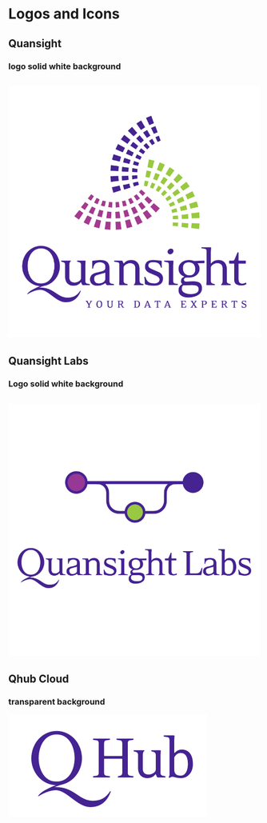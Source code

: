 # Logos and Icons

## Quansight
### logo solid white background
![logo transparent background](../meta_images/quansight_logo_white.png)
---
## Quansight Labs
### Logo solid white background
![logo solid background](../meta_images/labs_logo_white.png)
---
## Qhub Cloud
### transparent background
![logo transparent background](../meta_images/qhub_logo.png)

